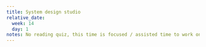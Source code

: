 ```yaml
---
title: System design studio
relative_date:
  week: 14
  day: 1
notes: No reading quiz, this time is focused / assisted time to work on your final project, ask any remaining questions, etc.
---
```

